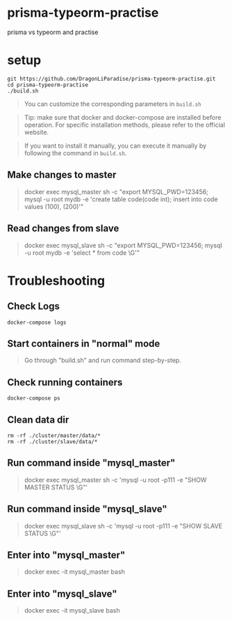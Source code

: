 # prisma-typeorm-practise
prisma vs typeorm and practise

# setup
```shell
git https://github.com/DragonLiParadise/prisma-typeorm-practise.git
cd prisma-typeorm-practise
./build.sh
```

> You can customize the corresponding parameters in `build.sh`

> Tip: make sure that docker and docker-compose are installed before operation. For specific installation methods, please refer to the official website.

> If you want to install it manually, you can execute it manually by following the command in `build.sh`.

## Make changes to master
> docker exec mysql_master sh -c "export MYSQL_PWD=123456; mysql -u root mydb -e 'create table code(code int); insert into code values (100), (200)'"

## Read changes from slave
> docker exec mysql_slave sh -c "export MYSQL_PWD=123456; mysql -u root mydb -e 'select * from code \G'"

# Troubleshooting
## Check Logs
```shell
docker-compose logs
```
## Start containers in "normal" mode
> Go through "build.sh" and run command step-by-step.

## Check running containers
```shell
docker-compose ps
```
## Clean data dir
```shell
rm -rf ./cluster/master/data/*
rm -rf ./cluster/slave/data/*
```

## Run command inside "mysql_master"
> docker exec mysql_master sh -c 'mysql -u root -p111 -e "SHOW MASTER STATUS \G"'
## Run command inside "mysql_slave"
> docker exec mysql_slave sh -c 'mysql -u root -p111 -e "SHOW SLAVE STATUS \G"'
## Enter into "mysql_master"
> docker exec -it mysql_master bash
## Enter into "mysql_slave"
> docker exec -it mysql_slave bash